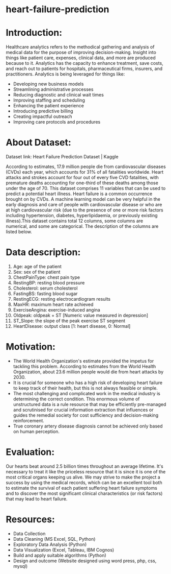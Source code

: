 # heart-failure-prediction

# Introduction: 

Healthcare analytics refers to the methodical gathering and analysis of medical data for the purpose 
of improving decision-making. Insight into things like patient care, expenses, clinical data, and 
more are produced because to it. Analytics has the capacity to enhance treatment, save costs, and 
reach out to patients for hospitals, pharmaceutical firms, insurers, and practitioners.
Analytics is being leveraged for things like:

- Developing new business models
- Streamlining administrative processes
- Reducing diagnostic and clinical wait times
- Improving staffing and scheduling
- Enhancing the patient experience
- Introducing predictive billing
- Creating impactful outreach
- Improving care protocols and procedures

# About Dataset:

Dataset link: Heart Failure Prediction Dataset | Kaggle

According to estimates, 17.9 million people die from cardiovascular diseases (CVDs) each year, 
which accounts for 31% of all fatalities worldwide. Heart attacks and strokes account for four out 
of every five CVD fatalities, with premature deaths accounting for one-third of these deaths 
among those under the age of 70. This dataset comprises 11 variables that can be used to predict 
a potential heart illness. Heart failure is a common occurrence brought on by CVDs.
A machine learning model can be very helpful in the early diagnosis and care of people with 
cardiovascular disease or who are at high cardiovascular risk (due to the presence of one or more 
risk factors including hypertension, diabetes, hyperlipidaemia, or previously existing illness).This 
dataset contains total 12 columns, some columns are numerical, and some are categorical. The 
description of the columns are listed below.

# Data description:
1. Age: age of the patient 
2. Sex: sex of the patient
3. ChestPainType: chest pain type 
4. RestingBP: resting blood pressure 
5. Cholesterol: serum cholesterol 
6. FastingBS: fasting blood sugar 
7. RestingECG: resting electrocardiogram results 
8. MaxHR: maximum heart rate achieved 
9. ExerciseAngina: exercise-induced angina 
10. Oldpeak: oldpeak = ST [Numeric value measured in depression]
11. ST_Slope: the slope of the peak exercise ST segment 
12. HeartDisease: output class [1: heart disease, 0: Normal]

# Motivation:
- The World Health Organization's estimate provided the impetus for tackling this problem. 
According to estimates from the World Health Organization, about 23.6 million people 
would die from heart attacks by 2030.
- It is crucial for someone who has a high risk of developing heart failure to keep track of 
their health, but this is not always feasible or simple.
- The most challenging and complicated work in the medical industry is determining the 
correct condition. This enormous volume of unstructured data is a rule resource that may 
be efficiently pre-managed and scrutinised for crucial information extraction that 
influences or guides the remedial society for cost sufficiency and decision-making 
reinforcement.
- True coronary artery disease diagnosis cannot be achieved only based on human 
perception.

# Evaluation: 
Our hearts beat around 2.5 billion times throughout an average lifetime. It's necessary to treat it 
like the priceless resource that it is since it is one of the most critical organs keeping us alive. We 
may strive to make the project a success by using the medical records, which can be an excellent 
tool both to estimate the survival of each patient suffering heart failure symptoms and to discover 
the most significant clinical characteristics (or risk factors) that may lead to heart failure.

# Resources: 
- Data Collection
- Data Cleaning (MS Excel, SQL, Python)
- Exploratory Data Analysis (Python)
- Data Visualization (Excel, Tableau, IBM Cognos)
- Build and apply suitable algorithms (Python)
- Design and outcome (Website designed using word press, php, css, mysql)
